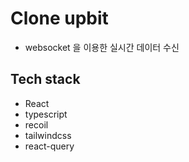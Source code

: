 # Clone upbit

- websocket 을 이용한 실시간 데이터 수신

## Tech stack

- React
- typescript 
- recoil
- tailwindcss
- react-query

